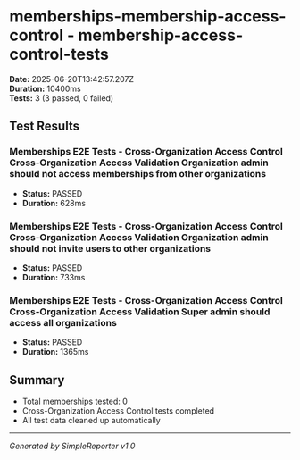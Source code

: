 # memberships-membership-access-control - membership-access-control-tests

**Date:** 2025-06-20T13:42:57.207Z  
**Duration:** 10400ms  
**Tests:** 3 (3 passed, 0 failed)

## Test Results


### Memberships E2E Tests - Cross-Organization Access Control Cross-Organization Access Validation Organization admin should not access memberships from other organizations
- **Status:** PASSED
- **Duration:** 628ms



### Memberships E2E Tests - Cross-Organization Access Control Cross-Organization Access Validation Organization admin should not invite users to other organizations
- **Status:** PASSED
- **Duration:** 733ms



### Memberships E2E Tests - Cross-Organization Access Control Cross-Organization Access Validation Super admin should access all organizations
- **Status:** PASSED
- **Duration:** 1365ms



## Summary

- Total memberships tested: 0
- Cross-Organization Access Control tests completed
- All test data cleaned up automatically

---
*Generated by SimpleReporter v1.0*
